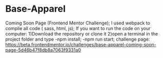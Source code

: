 # Base-Apparel
Coming Soon Page (Frontend Mentor Challenge);
I used webpack to compile all code ( sass, html, js); 
If you want to run the code on your computer:
1)Download the repository or clone it
2)open a terminal in the project folder and type 
 -npm install;
 -npm run start;
challenge page: https://beta.frontendmentor.io/challenges/base-apparel-coming-soon-page-5d46b47f8db8a7063f9331a0
